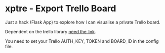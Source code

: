 # xptre - Export Trello Board

Just a hack (Flask App) to explore how I can visualise a private Trello board.

Dependent on the trello library [need the link](#).

You need to set your Trello AUTH_KEY, TOKEN and BOARD_ID in the config file.

